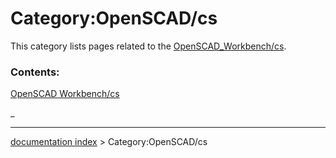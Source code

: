 # Category:OpenSCAD/cs
This category lists pages related to the [OpenSCAD\_Workbench/cs](OpenSCAD_Workbench/cs.md).

### Contents:

[OpenSCAD Workbench/cs](OpenSCAD_Workbench/cs.md)

_

---
[documentation index](../README.md) > Category:OpenSCAD/cs
